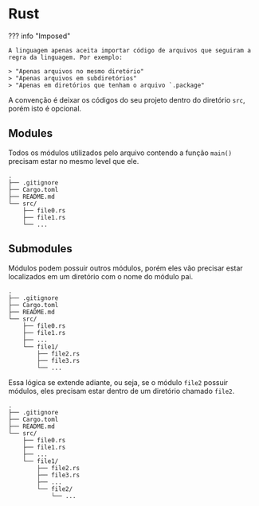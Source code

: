# Rust

??? info "Imposed"

    A linguagem apenas aceita importar código de arquivos que seguiram a regra da linguagem. Por exemplo:  
    
    > "Apenas arquivos no mesmo diretório"  
    > "Apenas arquivos em subdiretórios"  
    > "Apenas em diretórios que tenham o arquivo `.package"  

A convenção é deixar os códigos do seu projeto dentro do diretório `src`, porém isto é opcional.  

## Modules

Todos os módulos utilizados pelo arquivo contendo a função `main()` precisam estar no mesmo level que ele.  

```
.
├── .gitignore
├── Cargo.toml
├── README.md
└── src/
    ├── file0.rs
    ├── file1.rs
    └── ...
```

## Submodules

Módulos podem possuir outros módulos, porém eles vão precisar estar localizados em um diretório com o nome do módulo pai.  

```
.
├── .gitignore
├── Cargo.toml
├── README.md
└── src/
    ├── file0.rs
    ├── file1.rs
    ├── ...
    └── file1/
        ├── file2.rs
        ├── file3.rs
        └── ...
```

Essa lógica se extende adiante, ou seja, se o módulo `file2` possuir módulos, eles precisam estar dentro de um diretório chamado `file2`.  

```
.
├── .gitignore
├── Cargo.toml
├── README.md
└── src/
    ├── file0.rs
    ├── file1.rs
    ├── ...
    └── file1/
        ├── file2.rs
        ├── file3.rs
        ├── ...
        └── file2/
            └── ...
```